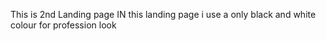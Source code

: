 This is 2nd Landing page
IN this landing page i use a only black and white colour for profession look
